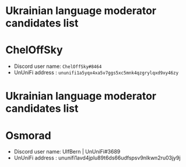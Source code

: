 # Ukrainian language moderator candidates list
# ChelOffSky
- Discord user name: `ChelOffSky#8464`
- UnUniFi address : `ununifi1a5yqx4xa5v7ggs5xc5mnk4qzgrylqxd9xy46zy`

# Ukrainian language moderator candidates list
# Osmorad
- Discord user name: UlfBern | UnUniFi#3689
- UnUniFi address : ununifi1avd4jplu89t6ds66udfspsv9nlkwn2ru03jy9j
